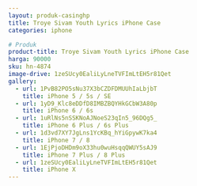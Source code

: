 ```yaml
---
layout: produk-casinghp
title: Troye Sivam Youth Lyrics iPhone Case
categories: iphone

# Produk
product-title: Troye Sivam Youth Lyrics iPhone Case
harga: 90000
sku: hn-4874
image-drive: 1zeSUcy0EaliLyLneTVFImLtEH5r81Qet
gallery:
  - url: 1PvB82PO5sNu37X3bCZDFDMUUhIaLbjbT
    title: iPhone 5 / 5s / SE
  - url: 1yD9_Klc8eDDfD8IMBZBQYHkGCbW3A80p
    title: iPhone 6 / 6s
  - url: 1uRlNs5nSSKNoAJNoeS23qIn5_96DQg5_
    title: iPhone 6 Plus / 6s Plus
  - url: 1d3vd7XY7JgLns1YcKBq_hYiGpywK7ka4
    title: iPhone 7 / 8
  - url: 1EjPjoDHDm9oX33hu0wuHsqqQWUY5sAJ9
    title: iPhone 7 Plus / 8 Plus
  - url: 1zeSUcy0EaliLyLneTVFImLtEH5r81Qet
    title: iPhone X
---
```

